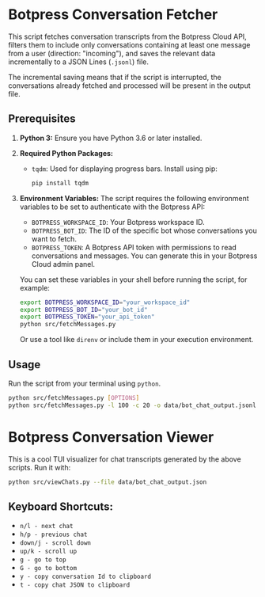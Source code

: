# Botpress Conversation Fetcher

This script fetches conversation transcripts from the Botpress Cloud API, filters them to include only conversations containing at least one message from a user (direction: "incoming"), and saves the relevant data incrementally to a JSON Lines (`.jsonl`) file.

The incremental saving means that if the script is interrupted, the conversations already fetched and processed will be present in the output file.

## Prerequisites

1.  **Python 3:** Ensure you have Python 3.6 or later installed.
2.  **Required Python Packages:**
    *   `tqdm`: Used for displaying progress bars. Install using pip:
        ```bash
        pip install tqdm
        ```
3.  **Environment Variables:** The script requires the following environment variables to be set to authenticate with the Botpress API:
    *   `BOTPRESS_WORKSPACE_ID`: Your Botpress workspace ID.
    *   `BOTPRESS_BOT_ID`: The ID of the specific bot whose conversations you want to fetch.
    *   `BOTPRESS_TOKEN`: A Botpress API token with permissions to read conversations and messages. You can generate this in your Botpress Cloud admin panel.

    You can set these variables in your shell before running the script, for example:
    ```bash
    export BOTPRESS_WORKSPACE_ID="your_workspace_id"
    export BOTPRESS_BOT_ID="your_bot_id"
    export BOTPRESS_TOKEN="your_api_token"
    python src/fetchMessages.py
    ```
    Or use a tool like `direnv` or include them in your execution environment.

## Usage

Run the script from your terminal using `python`.

```bash
python src/fetchMessages.py [OPTIONS]
python src/fetchMessages.py -l 100 -c 20 -o data/bot_chat_output.jsonl
```

# Botpress Conversation Viewer

This is a cool TUI visualizer for chat transcripts generated by the above scripts. Run it with:

```bash
python src/viewChats.py --file data/bot_chat_output.json
```

## Keyboard Shortcuts:

* `n/l - next chat`
* `h/p - previous chat`
* `down/j - scroll down`
* `up/k - scroll up`
* `g - go to top`
* `G - go to bottom`
* `y - copy conversation Id to clipboard`
* `t - copy chat JSON to clipboard`
